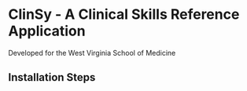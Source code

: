 # ClinSy - A Clinical Skills Reference Application

Developed for the West Virginia School of Medicine

## Installation Steps
